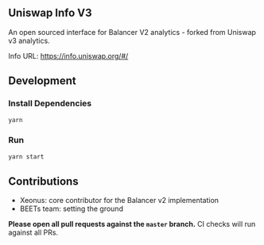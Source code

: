 ## Uniswap Info V3

An open sourced interface for Balancer V2 analytics - forked from Uniswap v3 analytics.

Info URL: https://info.uniswap.org/#/

## Development

### Install Dependencies

```bash
yarn
```

### Run

```bash
yarn start
```

## Contributions
- Xeonus: core contributor for the Balancer v2 implementation
- BEETs team: setting the ground

**Please open all pull requests against the `master` branch.**
CI checks will run against all PRs.
